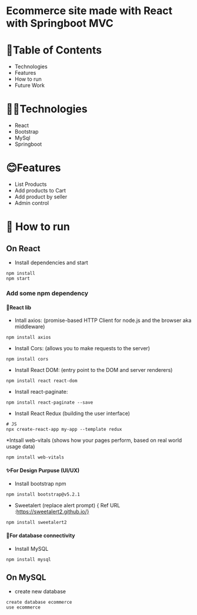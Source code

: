 # Ecommerce site made with React with Springboot MVC 




# 📃Table of Contents
* Technologies
* Features
* How to run
* Future Work

# 👩‍💻Technologies
* React
* Bootstrap 
* MySql
* Springboot


# 😊Features
* List Products
* Add products to Cart
* Add product by seller
* Admin control

# 👷 How to run
## On React  

* Install dependencies and start
```
npm install
npm start
```
### Add some npm dependency

#### 🌟React lib
* Intall axios: (promise-based HTTP Client for node.js and the browser aka middleware) 
```
npm install axios
```
* Install Cors: (allows you to make requests to the server)
```
npm install cors
```
* Install React DOM: (entry point to the DOM and server renderers)
```
npm install react react-dom
```
* Install react-paginate:
```
npm install react-paginate --save
```
* Install React Redux (building the user interface)
```
# JS
npx create-react-app my-app --template redux
```

*Intsall web-vitals (shows how your pages perform, based on real world usage data)
```
npm install web-vitals
```
#### ✨For Design Purpuse (UI/UX)
* Install bootstrap npm 
```
npm install bootstrap@v5.2.1 
```
* Sweetalert (replace alert prompt) { Ref URL :https://sweetalert2.github.io/}
```
npm install sweetalert2
```
#### 🧾For database connectivity


* Install MySQL
```
npm install mysql
```
## On MySQL 
* create new database
```
create database ecommerce
use ecommerce
```
